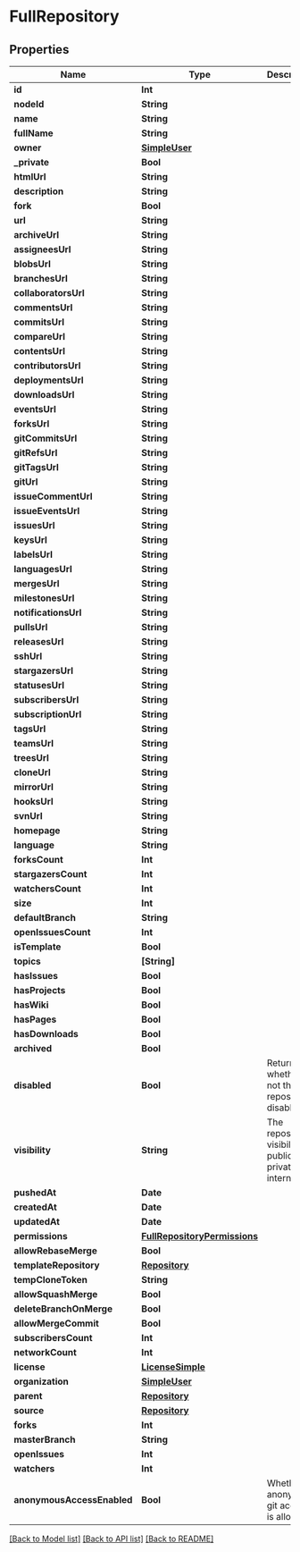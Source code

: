 # FullRepository

## Properties
Name | Type | Description | Notes
------------ | ------------- | ------------- | -------------
**id** | **Int** |  | 
**nodeId** | **String** |  | 
**name** | **String** |  | 
**fullName** | **String** |  | 
**owner** | [**SimpleUser**](SimpleUser.md) |  | 
**_private** | **Bool** |  | 
**htmlUrl** | **String** |  | 
**description** | **String** |  | 
**fork** | **Bool** |  | 
**url** | **String** |  | 
**archiveUrl** | **String** |  | 
**assigneesUrl** | **String** |  | 
**blobsUrl** | **String** |  | 
**branchesUrl** | **String** |  | 
**collaboratorsUrl** | **String** |  | 
**commentsUrl** | **String** |  | 
**commitsUrl** | **String** |  | 
**compareUrl** | **String** |  | 
**contentsUrl** | **String** |  | 
**contributorsUrl** | **String** |  | 
**deploymentsUrl** | **String** |  | 
**downloadsUrl** | **String** |  | 
**eventsUrl** | **String** |  | 
**forksUrl** | **String** |  | 
**gitCommitsUrl** | **String** |  | 
**gitRefsUrl** | **String** |  | 
**gitTagsUrl** | **String** |  | 
**gitUrl** | **String** |  | 
**issueCommentUrl** | **String** |  | 
**issueEventsUrl** | **String** |  | 
**issuesUrl** | **String** |  | 
**keysUrl** | **String** |  | 
**labelsUrl** | **String** |  | 
**languagesUrl** | **String** |  | 
**mergesUrl** | **String** |  | 
**milestonesUrl** | **String** |  | 
**notificationsUrl** | **String** |  | 
**pullsUrl** | **String** |  | 
**releasesUrl** | **String** |  | 
**sshUrl** | **String** |  | 
**stargazersUrl** | **String** |  | 
**statusesUrl** | **String** |  | 
**subscribersUrl** | **String** |  | 
**subscriptionUrl** | **String** |  | 
**tagsUrl** | **String** |  | 
**teamsUrl** | **String** |  | 
**treesUrl** | **String** |  | 
**cloneUrl** | **String** |  | 
**mirrorUrl** | **String** |  | 
**hooksUrl** | **String** |  | 
**svnUrl** | **String** |  | 
**homepage** | **String** |  | 
**language** | **String** |  | 
**forksCount** | **Int** |  | 
**stargazersCount** | **Int** |  | 
**watchersCount** | **Int** |  | 
**size** | **Int** |  | 
**defaultBranch** | **String** |  | 
**openIssuesCount** | **Int** |  | 
**isTemplate** | **Bool** |  | [optional] 
**topics** | **[String]** |  | [optional] 
**hasIssues** | **Bool** |  | 
**hasProjects** | **Bool** |  | 
**hasWiki** | **Bool** |  | 
**hasPages** | **Bool** |  | 
**hasDownloads** | **Bool** |  | 
**archived** | **Bool** |  | 
**disabled** | **Bool** | Returns whether or not this repository disabled. | 
**visibility** | **String** | The repository visibility: public, private, or internal. | [optional] 
**pushedAt** | **Date** |  | 
**createdAt** | **Date** |  | 
**updatedAt** | **Date** |  | 
**permissions** | [**FullRepositoryPermissions**](FullRepositoryPermissions.md) |  | [optional] 
**allowRebaseMerge** | **Bool** |  | [optional] 
**templateRepository** | [**Repository**](Repository.md) |  | [optional] 
**tempCloneToken** | **String** |  | [optional] 
**allowSquashMerge** | **Bool** |  | [optional] 
**deleteBranchOnMerge** | **Bool** |  | [optional] 
**allowMergeCommit** | **Bool** |  | [optional] 
**subscribersCount** | **Int** |  | 
**networkCount** | **Int** |  | 
**license** | [**LicenseSimple**](LicenseSimple.md) |  | 
**organization** | [**SimpleUser**](SimpleUser.md) |  | [optional] 
**parent** | [**Repository**](Repository.md) |  | [optional] 
**source** | [**Repository**](Repository.md) |  | [optional] 
**forks** | **Int** |  | 
**masterBranch** | **String** |  | [optional] 
**openIssues** | **Int** |  | 
**watchers** | **Int** |  | 
**anonymousAccessEnabled** | **Bool** | Whether anonymous git access is allowed. | [optional] [default to true]

[[Back to Model list]](../README.md#documentation-for-models) [[Back to API list]](../README.md#documentation-for-api-endpoints) [[Back to README]](../README.md)


